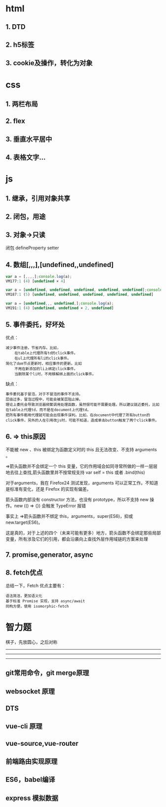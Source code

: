 # html
## 1. DTD
## 2. h5标签
## 3. cookie及操作，转化为对象

# css
## 1. 两栏布局
## 2. flex
## 3. 垂直水平居中
## 4. 表格文字...

# js
## 1. 继承，引用对象共享
## 2. 闭包，用途
## 3. 对象->只读
闭包
defineProperty
setter
## 4. 数组[,,,],[undefined,,undefined]
```js
var a = [,,,,];console.log(a);
VM177:1 (4) [undefined × 4]

var a = [undefined, undefined, undefined, undefined, undefined];console.log(a);
VM187:1 (5) [undefined, undefined, undefined, undefined, undefined]

var a = [undefined,,, undefined,];console.log(a);
VM191:1 (4) [undefined, undefined × 2, undefined]
```

## 5. 事件委托，好坏处

优点：

    减少事件注册，节省内存。比如，
        在table上代理所有td的click事件。
        在ul上代理所有li的click事件。
    简化了dom节点更新时，相应事件的更新。比如
        不用在新添加的li上绑定click事件。
        当删除某个li时，不用移解绑上面的click事件。

缺点：

    事件委托基于冒泡，对于不冒泡的事件不支持。
    层级过多，冒泡过程中，可能会被某层阻止掉。
    理论上委托会导致浏览器频繁调用处理函数，虽然很可能不需要处理。所以建议就近委托，比如在table上代理td，而不是在document上代理td。
    把所有事件都用代理就可能会出现事件误判。比如，在document中代理了所有button的click事件，另外的人在引用改js时，可能不知道，造成单击button触发了两个click事件。



## 6. => this原因

不能被 new 、this 被绑定为函数定义时的 this 且无法改变、不支持 arguments 。

=>箭头函数并不会绑定一个 this 变量，它的作用域会如同寻常所做的一样一层层地去往上查找,箭头函数里并不按常规支持 var self = this 或者 .bind(this) 

对于arguments，我在 Firefox24 测试发现，arguments 可以正常工作。不知道是标准有变化，还是 Firefox 的实现有偏差。

箭头函数内部没有 constructor 方法，也没有 prototype，所以不支持 new 操作。new (() => {}) 会触发 TypeError 报错

事实上 =>箭头函数并不绑定 this，arguments，super(ES6)，抑或 new.target(ES6)。

这是真的，对于上述的四个（未来可能有更多）地方，箭头函数不会绑定那些局部变量，所有涉及它们的引用，都会沿袭向上查找外层作用域链的方案来处理

## 7. promise,generator, async



## 8. fetch优点

总结一下，Fetch 优点主要有：

    语法简洁，更加语义化
    基于标准 Promise 实现，支持 async/await
    同构方便，使用 isomorphic-fetch

# 智力题
棋子，先放圆心，之后对称

---
---
---

## git常用命令，git merge原理

## websocket 原理

## DTS

## vue-cli 原理

## vue-source,vue-router

## 前端路由实现原理

## ES6，babel编译

## express  模拟数据
